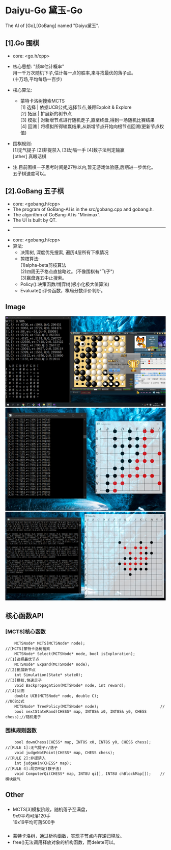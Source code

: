 # Daiyu-Go	黛玉-Go 
The AI of [Go],[GoBang] named "Daiyu黛玉".
## [1].Go 围棋  
* core: <go.h/cpp>
* 核心思想: "频率估计概率"  
           用一千万次随机下子,估计每一点的胜率,来寻找最优的落子点。  
		   (十万场,平均每场一百步)  
* 核心算法:  
	* 蒙特卡洛树搜索MCTS  
		[1] 选择 | 依据UCB公式,选择节点,兼顾Exploit & Explore  
		[2] 拓展 | 扩展新的树节点  
		[3] 模拟 | 对新增节点进行随机走子,直至终盘,得到一场随机比赛结果  
		[4] 回溯 | 将模拟所得输赢结果,从新增节点开始向根节点回溯(更新节点权值)  
* 围棋规则:  
    [1]无气提子 [2]非提禁入 [3]劫隔一手 [4]数子法判定输赢  
	[other] 真眼活棋  

* 注.目前围棋一子思考时间是27秒以内,暂无游戏体验感,后期进一步优化。  
     五子棋速度可以。  

## [2].GoBang 五子棋  
* core: <gobang.h/cpp>  
* The program of GoBang-AI is in the src/gobang.cpp and gobang.h.   
* The algorithm of GoBang-AI is "Minimax".  
* The UI is built by QT.  
* ------------------  
* core: <gobang.h/cpp>  
* 算法:  
	* 决策树, 深度优先搜索, 遍历4层所有下棋情况
	* 剪枝算法:   
		(1)alpha-beta剪枝算法   
		(2)四周无子格点直接略过。(不像围棋有"飞子")   
		(3)赢盘连五中止搜索。   
	* Policy():决策函数/博弈树(极小化极大值算法)  
	* Evaluate():评价函数，棋局分数评价判断。 

## Image
![Image text](https://github.com/LiGuer/Daiyu-Go/blob/master/contest/vs%E9%87%8E%E7%8B%90%E4%B8%AD%E4%B8%8B12%E7%BA%A7.png)  
![Image text](https://github.com/LiGuer/Daiyu-Go/blob/master/contest/20201122182136.png)  
![Image text](https://github.com/LiGuer/Daiyu-Go/blob/master/contest/20201122183254.png)  

## 核心函数API  
### [MCTS]核心函数  
```
	MCTSNode* MCTS(MCTSNode* node);									//[MCTS]蒙特卡洛树搜索  
	MCTSNode* Select(MCTSNode* node, bool isExploration);			//[1]选择最优节点  
	MCTSNode* Expand(MCTSNode* node);								//[2]拓展新节点  
	int Simulation(State* state0);									//[3]模拟,快速走子  
	void Backpropagation(MCTSNode* node, int reward);				//[4]回溯  
    double UCB(MCTSNode* node, double C);							//UCB公式  
	MCTSNode* TreePolicy(MCTSNode* node);							//  
	bool nextStateRand(CHESS* map, INT8S& x0, INT8S& y0, CHESS chess);//随机走子  
```
### 围棋规则函数  
```
	bool downChess(CHESS* map, INT8S x0, INT8S y0, CHESS chess);	//[RULE 1]:无气提子//落子  
	void judgeNotPoint(CHESS* map, CHESS chess);					//[RULE 2]:非提禁入  
	int judgeWin(CHESS* map);										//[RULE 4]:局势判定(数子法)  
	void ComputerQi(CHESS* map, INT8U qi[], INT8U chBlockMap[]);	//棋块数气  
```
  
## Other    
###  
* MCTS[3]模拟阶段，随机落子至满盘，  
9x9平均可落120手  
19x19平均可落500手  
  
###   
* 蒙特卡洛树，通过析构函数，实现子节点内存递归释放。  
* free()无法调用释放对象的析构函数，而delete可以。  
